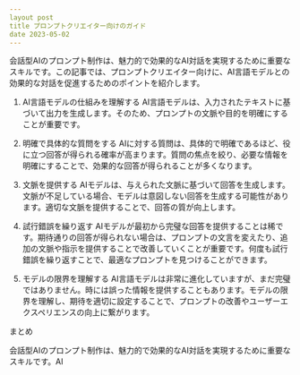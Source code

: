 ```yaml
---
layout post
title プロンプトクリエイター向けのガイド
date 2023-05-02
---
```


会話型AIのプロンプト制作は、魅力的で効果的なAI対話を実現するために重要なスキルです。この記事では、プロンプトクリエイター向けに、AI言語モデルとの効果的な対話を促進するためのポイントを紹介します。

1. AI言語モデルの仕組みを理解する AI言語モデルは、入力されたテキストに基づいて出力を生成します。そのため、プロンプトの文脈や目的を明確にすることが重要です。

2. 明確で具体的な質問をする AIに対する質問は、具体的で明確であるほど、役に立つ回答が得られる確率が高まります。質問の焦点を絞り、必要な情報を明確にすることで、効果的な回答が得られることが多くなります。

3. 文脈を提供する AIモデルは、与えられた文脈に基づいて回答を生成します。文脈が不足している場合、モデルは意図しない回答を生成する可能性があります。適切な文脈を提供することで、回答の質が向上します。

4. 試行錯誤を繰り返す AIモデルが最初から完璧な回答を提供することは稀です。期待通りの回答が得られない場合は、プロンプトの文言を変えたり、追加の文脈や指示を提供することで改善していくことが重要です。何度も試行錯誤を繰り返すことで、最適なプロンプトを見つけることができます。

5. モデルの限界を理解する AI言語モデルは非常に進化していますが、まだ完璧ではありません。時には誤った情報を提供することもあります。モデルの限界を理解し、期待を適切に設定することで、プロンプトの改善やユーザーエクスペリエンスの向上に繋がります。

まとめ

会話型AIのプロンプト制作は、魅力的で効果的なAI対話を実現するために重要なスキルです。AI